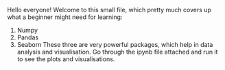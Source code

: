 Hello everyone!
Welcome to this small file, which pretty much covers up what a beginner might need for learning:
1. Numpy
2. Pandas
3. Seaborn
These three are very powerful packages, which help in data analysis and visualisation.
Go through the ipynb file attached and run it to see the plots and visualisations.
